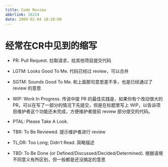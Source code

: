 ```yaml
---
title: Code Review
abbrlink: 18224
date: 2008-02-04 10:28:00
---
```


# 经常在CR中见到的缩写

- PR: Pull Request. 拉取请求，给其他项目提交代码

- LGTM: Looks Good To Me. 代码已经过 review，可以合并

- SGTM: Sounds Good To Me. 和上面那句意思差不多，也是已经通过了 review 的意思

- WIP: Work In Progress. 传说中提 PR 的最佳实践是，如果你有个改动很大的 PR，可以在写了一部分的情况下先提交，但是在标题里写上 WIP，以告诉项目维护者这个功能还未完成，方便维护者提前 review 部分提交的代码。

- PTAL: Please Take A Look. 

- TBR: To Be Reviewed. 提示维护者进行 review

- TL;DR: Too Long; Didn't Read. 简略描述

- TBD: To Be Done (or Defined/Discussed/Decided/Determined). 根据语境不同意义有所区别，但一般都是还没搞定的意思